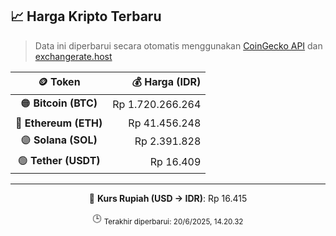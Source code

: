 

<!-- HARGA_KRIPTO -->
## 📈 Harga Kripto Terbaru

> Data ini diperbarui secara otomatis menggunakan [CoinGecko API](https://www.coingecko.com/) dan [exchangerate.host](https://exchangerate.host/)

<div align="center">

| 🪙 Token | 💰 Harga (IDR) |
|:------:|---------------:|
| 🟠 **Bitcoin (BTC)**   | Rp 1.720.266.264 |
| 🔵 **Ethereum (ETH)**  | Rp 41.456.248 |
| 🟣 **Solana (SOL)**    | Rp 2.391.828 |
| 🟢 **Tether (USDT)**   | Rp 16.409 |

---

💱 **Kurs Rupiah (USD → IDR)**: Rp 16.415

🕒 <sub>Terakhir diperbarui: 20/6/2025, 14.20.32</sub>

</div>
<!-- /HARGA_KRIPTO -->